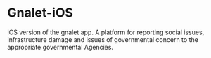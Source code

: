 # Gnalet-iOS
iOS version of the gnalet app. A platform for reporting social issues, infrastructure damage and issues of governmental concern to the appropriate governmental Agencies.
